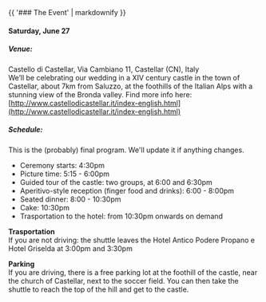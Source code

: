 <div class="heading">
<div class="text_line left"></div>
{{ '### The Event' | markdownify }}
<div class="text_line right"></div>
</div>

#### Saturday, June 27

##### Venue:
  Castello di Castellar, Via Cambiano 11, Castellar (CN), Italy  
  We’ll be celebrating our wedding in a XIV century castle in the town of Castellar, about 7km from Saluzzo, at the foothills of the Italian Alps with a stunning view of the Bronda valley. Find more info here: [http://www.castellodicastellar.it/index-english.html](http://www.castellodicastellar.it/index-english.html)

##### Schedule:
This is the (probably) final program. We'll update it if anything changes.


 * Ceremony starts: 4:30pm
 * Picture time: 5:15 - 6:00pm
 * Guided tour of the castle: two groups, at 6:00 and 6:30pm
 * Aperitivo-style reception (finger food and drinks): 6:00 - 8:00pm
 * Seated dinner: 8:00 - 10:30pm
 * Cake: 10:30pm
 * Trasportation to the hotel: from 10:30pm onwards on demand
 
**Trasportation**  
If you are not driving: the shuttle leaves the Hotel Antico Podere Propano e Hotel Griselda at 3:00pm and 3:30pm

**Parking**  
If you are driving, there is a free parking lot at the foothill of the castle, near the church of Castellar, next to the soccer field. You can then take the shuttle to reach the top of the hill and get to the castle.

